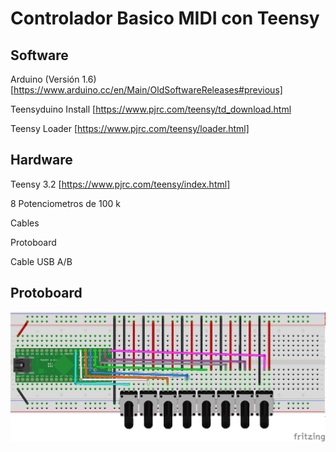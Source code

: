 # Controlador Basico  MIDI con Teensy 




## Software 

Arduino (Versión 1.6) [https://www.arduino.cc/en/Main/OldSoftwareReleases#previous]

Teensyduino Install [https://www.pjrc.com/teensy/td_download.html

Teensy Loader [https://www.pjrc.com/teensy/loader.html]




## Hardware

Teensy 3.2 [https://www.pjrc.com/teensy/index.html]

8 Potenciometros de 100 k 

Cables 

Protoboard

Cable USB A/B

## Protoboard

![V.01](https://github.com/Noisk8/Basic-MIDI-con-Teensy-/blob/master/MIDI-Teensy_bb.png) 
